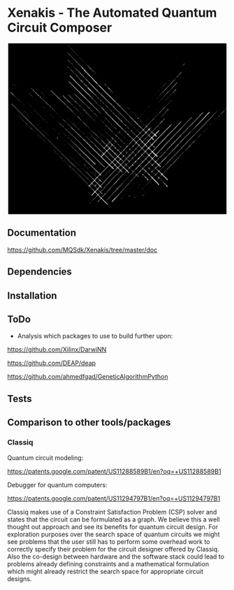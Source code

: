 # Xenakis - The Automated Quantum Circuit Composer

<p align="center" style="font-size:5px">
<img src="img/Xenakis_Logo_horizontal.png" width="500"/>
</p>

## Documentation

https://github.com/MQSdk/Xenakis/tree/master/doc

## Dependencies

## Installation

## ToDo

- Analysis which packages to use to build further upon:

https://github.com/Xilinx/DarwiNN

https://github.com/DEAP/deap

https://github.com/ahmedfgad/GeneticAlgorithmPython



## Tests

## Comparison to other tools/packages

### Classiq

Quantum circuit modeling:

https://patents.google.com/patent/US11288589B1/en?oq=+US11288589B1

Debugger for quantum computers:

https://patents.google.com/patent/US11294797B1/en?oq=+US11294797B1

Classiq makes use of a Constraint Satisfaction Problem (CSP) solver and states that the circuit can be formulated as a graph. We believe this a well thought out approach and see its benefits for quantum circuit design. For exploration purposes over the search space of quantum circuits we might see problems that the user still has to perform some overhead work to correctly specify their problem for the circuit designer offered by Classiq. Also the co-design between hardware and the software stack could lead to problems already defining constraints and a mathematical formulation which might already restrict the search space for appropriate circuit designs.
